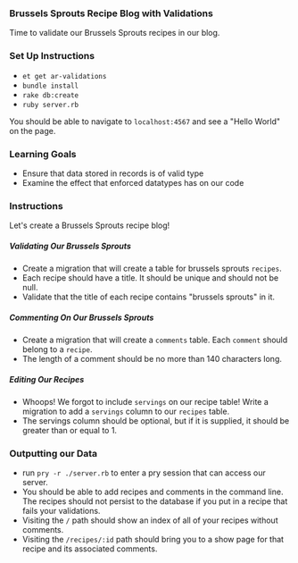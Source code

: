 ### Brussels Sprouts Recipe Blog with Validations

Time to validate our Brussels Sprouts recipes in our blog.

### Set Up Instructions
* `et get ar-validations`
* `bundle install`
* `rake db:create`
* `ruby server.rb`

You should be able to navigate to `localhost:4567` and see a "Hello World" on the page.

### Learning Goals

* Ensure that data stored in records is of valid type
* Examine the effect that enforced datatypes has on our code

### Instructions

Let's create a Brussels Sprouts recipe blog!

##### Validating Our Brussels Sprouts
* Create a migration that will create a table for brussels sprouts `recipes`.
* Each recipe should have a title. It should be unique and should not be null.
* Validate that the title of each recipe contains "brussels sprouts" in it.

##### Commenting On Our Brussels Sprouts
* Create a migration that will create a `comments` table. Each `comment` should belong to a `recipe`.
* The length of a comment should be no more than 140 characters long.

##### Editing Our Recipes
* Whoops! We forgot to include `servings` on our recipe table! Write a migration to add a `servings` column to our `recipes` table.
* The servings column should be optional, but if it is supplied, it should be greater than or equal to 1.

### Outputting our Data
* run `pry -r ./server.rb` to enter a pry session that can access our server.
* You should be able to add recipes and comments in the command line. The recipes should not persist to the database if you put in a recipe that fails your validations.
* Visiting the `/` path should show an index of all of your recipes without comments.
* Visiting the `/recipes/:id` path should bring you to a show page for that recipe and its associated comments.
